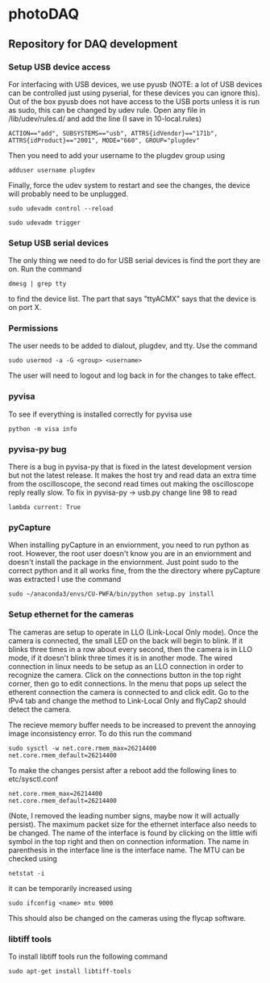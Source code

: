 # photoDAQ

## Repository for DAQ development

### Setup USB device access

For interfacing with USB devices, we use pyusb (NOTE: a lot of USB devices can be controlled just using pyserial, for these devices you can ignore this). 
Out of the box pyusb does not have access to the USB ports unless it is run as sudo, this can be changed by udev rule.
Open any file in /lib/udev/rules.d/ and add the line (I save in 10-local.rules)
```
ACTION=="add", SUBSYSTEMS=="usb", ATTRS{idVendor}=="171b", ATTRS{idProduct}=="2001", MODE="660", GROUP="plugdev"
```
Then you need to add your username to the plugdev group using
```
adduser username plugdev
```
Finally, force the udev system to restart and see the changes, the device will probably need to be unplugged.
```
sudo udevadm control --reload
```
```
sudo udevadm trigger
```

### Setup USB serial devices

The only thing we need to do for USB serial devices is find the port they are on.
Run the command
```
dmesg | grep tty
```
to find the device list. 
The part that says "ttyACMX" says that the device is on port X.

### Permissions

The user needs to be added to dialout, plugdev, and tty. Use the command
```
sudo usermod -a -G <group> <username>
```
The user will need to logout and log back in for the changes to take effect.

### pyvisa

To see if everything is installed correctly for pyvisa use
```
python -m visa info
``` 

### pyvisa-py bug

There is a bug in pyvisa-py that is fixed in the latest development version but not the latest release.
It makes the host try and read data an extra time from the oscilloscope, the second read times out making the oscilloscope reply really slow.
To fix in pyvisa-py -> usb.py change line 98 to read
```
lambda current: True
```

### pyCapture

When installing pyCapture in an enviornment, you need to run python as root. However, the root user doesn't know you are in an enviornment and doesn't install the package in the enviornment. Just point sudo to the correct python and it all works fine, from the the directory where pyCapture was extracted I use the command
```
sudo ~/anaconda3/envs/CU-PWFA/bin/python setup.py install
```

### Setup ethernet for the cameras

The cameras are setup to operate in LLO (Link-Local Only mode). Once the camera is connected, the small LED on the back will begin to blink. If it blinks three times in a row about every second, then the camera is in LLO mode, if it doesn't blink three times it is in another mode. The wired connection in linux needs to be setup as an LLO connection in order to recognize the camera. Click on the connections button in the top right corner, then go to edit connections. In the menu that pops up select the etherent connection the camera is connected to and click edit. Go to the IPv4 tab and change the method to Link-Local Only and flyCap2 should detect the camera.

The recieve memory buffer needs to be increased to prevent the annoying image inconsistency error. To do this run the command
```
sudo sysctl -w net.core.rmem_max=26214400 net.core.rmem_default=26214400
```
To make the changes persist after a reboot add the following lines to etc/sysctl.conf
```
net.core.rmem_max=26214400
net.core.rmem_default=26214400
```
(Note, I removed the leading number signs, maybe now it will actually persist). The maximum packet size for the ethernet interface also needs to be changed. The name of the interface is found by clicking on the little wifi symbol in the top right and then on connection information. The name in parenthesis in the interface line is the interface name. The MTU can be checked using 
```
netstat -i
```
it can be temporarily increased using 
```
sudo ifconfig <name> mtu 9000
```
This should also be changed on the cameras using the flycap software.
### libtiff tools
To install libtiff tools run the following command
```
sudo apt-get install libtiff-tools
```

